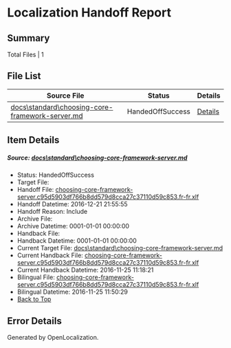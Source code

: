 # <a name='report-top'></a> Localization Handoff Report

## Summary
 Total Files | 1

## File List
 Source File | Status | Details 
 ----------- | ------ | ------- 
 [docs\standard\choosing-core-framework-server.md](https://github.com/dotnet/docs/blob/572bec82e08d6b47a188e51964c8c2f440fa471c/docs/standard/choosing-core-framework-server.md) | HandedOffSuccess | [Details](#e23514daacb34739b26b7a31afea2ccb30296e793346)

## Item Details
##### <a name='e23514daacb34739b26b7a31afea2ccb30296e793346'></a> Source: [docs\standard\choosing-core-framework-server.md](https://github.com/dotnet/docs/blob/572bec82e08d6b47a188e51964c8c2f440fa471c/docs/standard/choosing-core-framework-server.md)
* Status: HandedOffSuccess
* Target File: 
* Handoff File: [choosing-core-framework-server.c95d5903df766b8dd579d8cca27c37110d59c853.fr-fr.xlf](https://github.com/dotnet/docs.handoff/blob/108f0a6d7c79661758e2c150e5dc57f2ae891324/ol-handoff/dotnet/docs.fr-fr/master/ht-p2/choosing-core-framework-server.c95d5903df766b8dd579d8cca27c37110d59c853.fr-fr.xlf)
* Handoff Datetime: 2016-12-21 21:55:55
* Handoff Reason: Include
* Archive File: 
* Archive Datetime: 0001-01-01 00:00:00
* Handback File: 
* Handback Datetime: 0001-01-01 00:00:00
* Current Target File: [docs\standard\choosing-core-framework-server.md](https://github.com/dotnet/docs.fr-fr/blob/bcec81dd8113af5fd8e5a1fc4b4f5d7dde9fd9ec/docs/standard/choosing-core-framework-server.md)
* Current Handback File: [choosing-core-framework-server.c95d5903df766b8dd579d8cca27c37110d59c853.fr-fr.xlf](https://github.com/dotnet/docs.handback/blob/b2fabbd258d74b0b94ca8d2392d1f82c33b8be83/ol-handback/dotnet/docs.fr-fr/master/ht-p2/choosing-core-framework-server.c95d5903df766b8dd579d8cca27c37110d59c853.fr-fr.xlf)
* Current Handback Datetime: 2016-11-25 11:18:21
* Bilingual File: [choosing-core-framework-server.c95d5903df766b8dd579d8cca27c37110d59c853.fr-fr.xlf](https://github.com/dotnet/docs.handback/blob/b2fabbd258d74b0b94ca8d2392d1f82c33b8be83/ol-handback/dotnet/docs.fr-fr/master/ht-p2/choosing-core-framework-server.c95d5903df766b8dd579d8cca27c37110d59c853.fr-fr.xlf)
* Bilingual Datetime: 2016-11-25 11:50:29
* [Back to Top](#report-top)


## Error Details

Generated by OpenLocalization.
